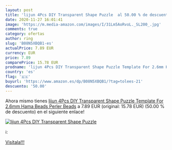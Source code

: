 ```yaml
---
layout: post
title: 'lijun 4Pcs DIY Transparent Shape Puzzle  al 50.00 % de descuento'
date: 2020-11-27 16:01:41
image: 'https://m.media-amazon.com/images/I/31Lm5AoRvoL._SL200_.jpg'
comments: true
category: ofertas
author: ring
slug: 'B08N5XBQB1-es'
actualPrice: 7.89 EUR
currency: EUR
price: 7.89
comparePrice: 15.78 EUR
prodname: 'lijun 4Pcs DIY Transparent Shape Puzzle Template For 2.6mm Hama Beads Perler Beads'
country: 'es'
flag: '🇪🇸'
buyurl: 'https://www.amazon.es/dp/B08N5XBQB1/?tag=tolees-21'
descuento: '50.00'
---
```


Ahora mismo tienes [lijun 4Pcs DIY Transparent Shape Puzzle Template For 2.6mm Hama Beads Perler Beads](https://www.amazon.es/dp/B08N5XBQB1/?tag=tolees-21) a 7.89 EUR (original: 15.78 EUR) (50.00 %  de descuento) en el siguiente enlace!

[![lijun 4Pcs DIY Transparent Shape Puzzle ](https://m.media-amazon.com/images/I/31Lm5AoRvoL._SL200_.jpg)](https://www.amazon.es/dp/B08N5XBQB1/?tag=tolees-21)

ℹ️:


[Visítala!!!](https://www.amazon.es/dp/B08N5XBQB1/?tag=tolees-21)
